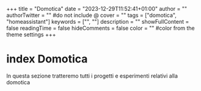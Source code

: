 +++
title = "Domotica"
date = "2023-12-29T11:52:41+01:00"
author = ""
authorTwitter = "" #do not include @
cover = ""
tags = ["domotica", "homeassistant"]
keywords = ["", ""]
description = ""
showFullContent = false
readingTime = false
hideComments = false
color = "" #color from the theme settings
+++

# index Domotica
In questa sezione tratteremo tutti i progetti e esperimenti relativi alla domotica
